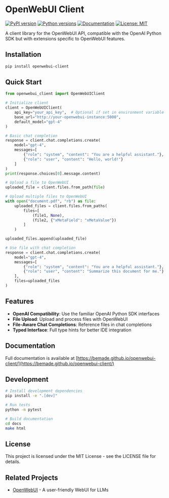 # OpenWebUI Client

[![PyPI version](https://img.shields.io/pypi/v/openwebui-client.svg)](https://pypi.org/project/openwebui-client/)
[![Python versions](https://img.shields.io/pypi/pyversions/openwebui-client.svg)](https://pypi.org/project/openwebui-client/)
[![Documentation](https://img.shields.io/badge/docs-latest-blue.svg)](https://bemade.github.io/openwebui-client/)
[![License: MIT](https://img.shields.io/badge/License-MIT-green.svg)](https://opensource.org/licenses/MIT)

A client library for the OpenWebUI API, compatible with the OpenAI Python SDK but with extensions specific to OpenWebUI features.

## Installation

```bash
pip install openwebui-client
```

## Quick Start

```python
from openwebui_client import OpenWebUIClient

# Initialize client
client = OpenWebUIClient(
    api_key="your_api_key",  # Optional if set in environment variable
    base_url="http://your-openwebui-instance:5000",
    default_model="gpt-4"
)

# Basic chat completion
response = client.chat.completions.create(
    model="gpt-4",
    messages=[
        {"role": "system", "content": "You are a helpful assistant."},
        {"role": "user", "content": "Hello, world!"}
    ]
)
print(response.choices[0].message.content)

# Upload a file to OpenWebUI
uploaded_file = client.files.from_path(file)

# Upload multiple files to OpenWebUI
with open("document.pdf", "rb") as file:
    uploaded_files = client.files.from_paths(
        files=[
            (file1, None),
            (file2, {"xMetaField": "xMetaValue"})
        ]
    )

uploaded_files.append(uploaded_file)

# Use file with chat completion
response = client.chat.completions.create(
    model="gpt-4",
    messages=[
        {"role": "system", "content": "You are a helpful assistant."},
        {"role": "user", "content": "Summarize this document for me."}
    ],
    files=uploaded_files
)
```

## Features

- **OpenAI Compatibility**: Use the familiar OpenAI Python SDK interfaces
- **File Upload**: Upload and process files with OpenWebUI
- **File-Aware Chat Completions**: Reference files in chat completions
- **Typed Interface**: Full type hints for better IDE integration

## Documentation

Full documentation is available at [https://bemade.github.io/openwebui-client/](https://bemade.github.io/openwebui-client/)

## Development

```bash
# Install development dependencies
pip install -e ".[dev]"

# Run tests
python -m pytest

# Build documentation
cd docs
make html
```

## License

This project is licensed under the MIT License - see the LICENSE file for details.

## Related Projects

- [OpenWebUI](https://github.com/open-webui/open-webui) - A user-friendly WebUI for LLMs